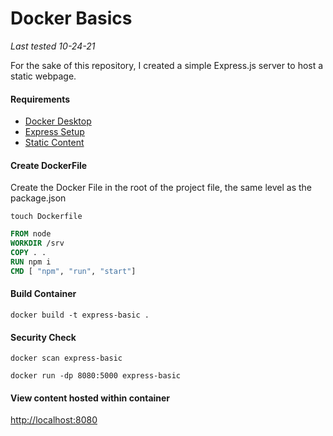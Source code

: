 # Docker Basics
_Last tested 10-24-21_



For the sake of this repository, I created a simple Express.js server to host a static webpage. 
#### Requirements
- [Docker Desktop](https://www.docker.com/products/docker-desktop)
- [Express Setup](https://github.com/Renrek/notes/blob/main/Express/express-basic-web-server.md)
- [Static Content](https://github.com/Renrek/notes/blob/main/HTML)

#### Create DockerFile

Create the Docker File in the root of the project file, the same level as the package.json

```shell
touch Dockerfile
```

```Dockerfile
FROM node
WORKDIR /srv
COPY . .
RUN npm i
CMD [ "npm", "run", "start"]
```

#### Build Container

```shell
docker build -t express-basic .
```

#### Security Check
```shell
docker scan express-basic
```

```shell
docker run -dp 8080:5000 express-basic
```

#### View content hosted within container
[http://localhost:8080](http://localhost:8080)
